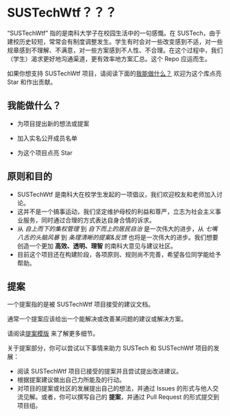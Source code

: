 SUSTechWtf？？？
======

“SUSTechWtf” 指的是南科大学子在校园生活中的一句感慨。在 SUSTech，由于建校历史较短，常常会有制度调整发生。学生有时会对一些改变感到不适，对一些规章感到不理解、不满意，对一些方案感到不人性、不合理。在这个过程中，我们（学生）渴求更好地沟通渠道，更有效率地方案汇总。这个 Repo 应运而生。

如果你想支持 SUSTechWtf 项目，请阅读下面的[我能做什么？](#我能做什么) 欢迎为这个库点亮 Star 和作出贡献。



我能做什么？
---
- 为项目提出新的想法或提案

- 加入实名公开成员名单

- 为这个项目点亮 Star

  

原则和目的
---

* SUSTechWtf 是南科大在校学生发起的一项倡议，我们欢迎校友和老师加入讨论。
* 这并不是一个搞事运动，我们坚定维护母校的利益和尊严，立志为社会主义事业服务，同时通过合理的方式表达自身合情的诉求。
* 从 *自上而下的集权管理* 到 *自下而上的居民自治* 是一次伟大的进步，从 *七嘴八舌的头脑风暴* 到 *条理清晰的提案&反馈* 也将是一次伟大的进步。我们想要创造一个更加 **高效、透明、理智** 的南科大意见与建议社区。
* 目前这个项目还在构建阶段，各项原则、规则尚不完善，希望各位同学能给予帮助。

提案
---

一个提案指的是被 SUSTechWtf 项目接受的建议文档。

通常一个提案应该给出一个能解决或改善某问题的建议或解决方案。

请阅读[提案模版](proposal/proposal_template.md) 来了解更多细节。



关于提案部分，你可以尝试以下事情来助力 SUSTech 和 SUSTechWtf 项目的发展：

- 阅读 SUSTechWtf 项目已接受的提案并且尝试提出改进建议。
- 根据提案建议做出自己力所能及的行动。
- 对项目的提案或社区的发展提出自己的想法，并通过 Issues 的形式与他人交流见解。或者，你可以撰写自己的 **提案**，并通过 Pull Request 的形式提交到项目组。
